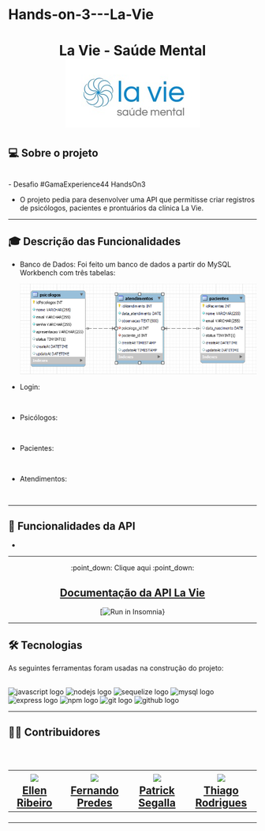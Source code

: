 # Hands-on-3---La-Vie


<h1 align=center> La Vie - Saúde Mental </hi> <br>

<img src="./docs/LaVie.jpeg" alt="LaVie">

## 💻 Sobre o projeto

<br>
- Desafio #GamaExperience44 HandsOn3

- O projeto pedia para desenvolver uma API que permitisse criar registros de psicólogos, pacientes e prontuários da clínica La Vie.

---

## :mortar_board: Descrição das Funcionalidades

- Banco de Dados:
  Foi feito um banco de dados a partir do MySQL Workbench com três tabelas:

  <img src="./docs/DER.png" alt="DER">

  <br>

- Login:
  
  <br>

- Psicólogos:
  
  <br>

- Pacientes:
  
  <br>

- Atendimentos:
 
  <br>

---

## :file_folder: Funcionalidades da API

- 

---

<div align="center">
<p>:point_down: Clique aqui :point_down:  </p> 
 <h2> <a href="" >  Documentação da API La Vie</a>  </h2>

[![Run in Insomnia}]()

</div>

---


## 🛠 Tecnologias

As seguintes ferramentas foram usadas na construção do projeto:
<br><br>

<div align="left">
  <img src="https://cdn.jsdelivr.net/gh/devicons/devicon/icons/javascript/javascript-original.svg" height="40" width="52" alt="javascript logo"  />
  <img src="https://cdn.jsdelivr.net/gh/devicons/devicon/icons/nodejs/nodejs-original.svg" height="40" width="52" alt="nodejs logo"  />
  <img src="https://cdn.jsdelivr.net/gh/devicons/devicon/icons/sequelize/sequelize-original.svg" height="40" width="52" alt="sequelize logo"  />
  <img src="https://cdn.jsdelivr.net/gh/devicons/devicon/icons/mysql/mysql-original.svg" height="40" width="52" alt="mysql logo"  />
  <img src="https://cdn.jsdelivr.net/gh/devicons/devicon/icons/express/express-original.svg" height="40" width="52" alt="express logo"  />
  <img src="https://cdn.jsdelivr.net/gh/devicons/devicon/icons/npm/npm-original-wordmark.svg" height="40" width="52" alt="npm logo"  />
  <img src="https://cdn.jsdelivr.net/gh/devicons/devicon/icons/git/git-original.svg" height="40" width="52" alt="git logo"  />
  <img src="https://cdn.jsdelivr.net/gh/devicons/devicon/icons/github/github-original.svg" height="40" width="52" alt="github logo"  />
</div>

---

<h2> 👨‍💻 Contribuidores </h2><br>

<h2>
<table align=center>
  <tr>

   <td align="center"> <img src="https://avatars.githubusercontent.com/u/102426768?v=4" width=175/></br><a href="https://www.linkedin.com/in/ellen-ribeiro-borges-7371811bb/"> Ellen Ribeiro </a>
   </td>
   <td align="center"> <img src="https://avatars.githubusercontent.com/u/76272470?v=4"  width=175/></br><a href="https://www.linkedin.com/in/fernando-predes-b1545838/"> Fernando Predes </a>
    <td align="center"> <img src="https://avatars.githubusercontent.com/u/100455177?v=4" width=175/> </br><a href="https://www.linkedin.com/in/patricksegalla/"> Patrick Segalla </a>
   </td>
    <td align="center"> <img src="https://avatars.githubusercontent.com/u/109247611?v=4" width=175/> </br><a href="https://www.linkedin.com/in/raphael-anizio-da-silva-0173211b8/"> Thiago Rodrigues </a>
   </td>
   
  </tr>
</table> </h2>

---
